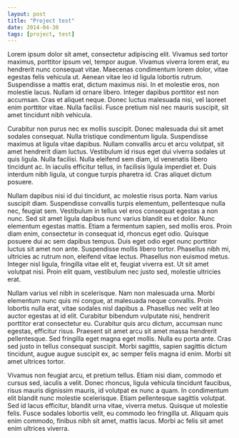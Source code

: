 ```yaml
---
layout: post
title: "Project test"
date: 2014-04-30
tags: [project, test]
---
```


Lorem ipsum dolor sit amet, consectetur adipiscing elit. Vivamus sed tortor maximus, porttitor ipsum vel, tempor augue. Vivamus viverra lorem erat, eu hendrerit nunc consequat vitae. Maecenas condimentum lorem dolor, vitae egestas felis vehicula ut. Aenean vitae leo id ligula lobortis rutrum. Suspendisse a mattis erat, dictum maximus nisi. In et molestie eros, non molestie lacus. Nullam id ornare libero. Integer dapibus porttitor est non accumsan. Cras et aliquet neque. Donec luctus malesuada nisi, vel laoreet enim porttitor vitae. Nulla facilisi. Fusce pretium nisl nec mauris suscipit, sit amet tincidunt nibh vehicula.

Curabitur non purus nec ex mollis suscipit. Donec malesuada dui sit amet sodales consequat. Nulla tristique condimentum ligula. Suspendisse maximus at ligula vitae dapibus. Nullam convallis arcu et arcu volutpat, sit amet hendrerit diam luctus. Vestibulum id risus eget dui viverra sodales ut quis ligula. Nulla facilisi. Nulla eleifend sem diam, id venenatis libero tincidunt ac. In iaculis efficitur tellus, in facilisis ligula imperdiet et. Duis interdum nibh ligula, ut congue turpis pharetra id. Cras aliquet dictum posuere.

Nullam dapibus nisi id dui tincidunt, ac molestie risus porta. Nam varius suscipit diam. Suspendisse convallis turpis elementum, pellentesque nulla nec, feugiat sem. Vestibulum in tellus vel eros consequat egestas a non nunc. Sed sit amet ligula dapibus nunc varius blandit eu et dolor. Nunc elementum egestas mattis. Etiam a fermentum sapien, sed mollis eros. Proin diam enim, consectetur in consequat id, rhoncus eget odio. Quisque posuere dui ac sem dapibus tempus. Duis eget odio eget nunc porttitor luctus sit amet non ante. Suspendisse mollis libero tortor. Phasellus nibh mi, ultricies ac rutrum non, eleifend vitae lectus. Phasellus non euismod metus. Integer nisl ligula, fringilla vitae elit et, feugiat viverra est. Ut sit amet volutpat nisi. Proin elit quam, vestibulum nec justo sed, molestie ultricies erat.

Nullam varius vel nibh in scelerisque. Nam non malesuada urna. Morbi elementum nunc quis mi congue, at malesuada neque convallis. Proin lobortis nulla erat, vitae sodales nisl dapibus a. Phasellus nec velit at leo auctor egestas at id elit. Curabitur bibendum vulputate nisi, hendrerit porttitor erat consectetur eu. Curabitur quis arcu dictum, accumsan nunc egestas, efficitur risus. Praesent sit amet arcu sit amet massa hendrerit pellentesque. Sed fringilla eget magna eget mollis. Nulla eu porta ante. Cras sed justo in tellus consequat suscipit. Morbi sagittis, sapien sagittis dictum tincidunt, augue augue suscipit ex, ac semper felis magna id enim. Morbi sit amet ultrices tortor.

Vivamus non feugiat arcu, et pretium tellus. Etiam nisi diam, commodo et cursus sed, iaculis a velit. Donec rhoncus, ligula vehicula tincidunt faucibus, risus mauris dignissim mauris, id volutpat ex nunc a quam. In condimentum elit blandit nunc molestie scelerisque. Etiam pellentesque sagittis volutpat. Sed id lacus efficitur, blandit urna vitae, viverra metus. Quisque ut molestie felis. Fusce sodales lobortis velit, eu commodo leo fringilla ut. Aliquam quis enim commodo, finibus nibh sit amet, mattis lacus. Morbi ac felis sit amet enim ultrices viverra. 